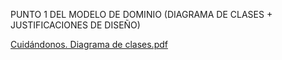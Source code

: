 
PUNTO 1 DEL MODELO DE DOMINIO (DIAGRAMA DE CLASES + JUSTIFICACIONES DE DISEÑO)

[Cuidándonos. Diagrama de clases.pdf](https://github.com/GabrielBorre/Cuid-ndonos.-Trabajo-DDS/files/15157449/Cuidandonos.Diagrama.de.clases.pdf)


